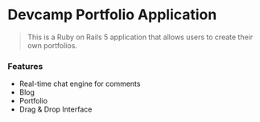 # Devcamp Portfolio Application

> This is a Ruby on Rails 5 application that allows users to create their own portfolios.

### Features

- Real-time chat engine for comments
- Blog
- Portfolio
- Drag & Drop Interface
